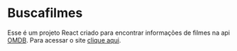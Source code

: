 # Buscafilmes

Esse é um projeto React criado para encontrar informações de filmes na api [OMDB](https://omdbapi.com/).
Para acessar o site [clique aqui](https://mateusalvesp.github.io/buscafilmes/).
